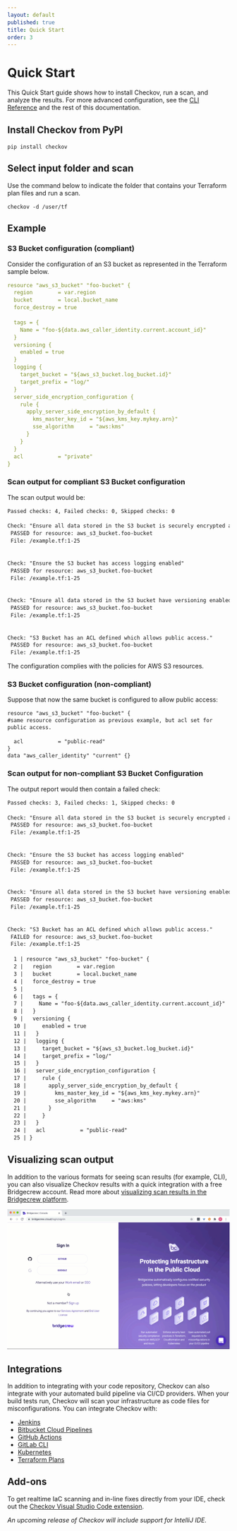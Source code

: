 ```yaml
---
layout: default
published: true
title: Quick Start
order: 3
---
```


# Quick Start

This Quick Start guide shows how to install Checkov, run a scan, and analyze the results.
For more advanced configuration, see the [CLI Reference](../Basics/CLI%20Command%20Reference.md) and the rest of this documentation.

## Install Checkov from PyPI

```text
pip install checkov
```

## Select input folder and scan

Use the command below to indicate the folder that contains your Terraform plan files and run a scan.

```text
checkov -d /user/tf
```

## Example

### S3 Bucket configuration (compliant)

Consider the configuration of an S3 bucket as represented in the Terraform sample below.

```yaml
resource "aws_s3_bucket" "foo-bucket" {
  region        = var.region
  bucket        = local.bucket_name
  force_destroy = true

  tags = {
    Name = "foo-${data.aws_caller_identity.current.account_id}"
  }
  versioning {
    enabled = true
  }
  logging {
    target_bucket = "${aws_s3_bucket.log_bucket.id}"
    target_prefix = "log/"
  }
  server_side_encryption_configuration {
    rule {
      apply_server_side_encryption_by_default {
        kms_master_key_id = "${aws_kms_key.mykey.arn}"
        sse_algorithm     = "aws:kms"
      }
    }
  }
  acl           = "private"
}
```

### Scan output for compliant S3 Bucket configuration

The scan output would be:

```xml
Passed checks: 4, Failed checks: 0, Skipped checks: 0

Check: "Ensure all data stored in the S3 bucket is securely encrypted at rest"
 PASSED for resource: aws_s3_bucket.foo-bucket
 File: /example.tf:1-25


Check: "Ensure the S3 bucket has access logging enabled"
 PASSED for resource: aws_s3_bucket.foo-bucket
 File: /example.tf:1-25


Check: "Ensure all data stored in the S3 bucket have versioning enabled"
 PASSED for resource: aws_s3_bucket.foo-bucket
 File: /example.tf:1-25


Check: "S3 Bucket has an ACL defined which allows public access."
 PASSED for resource: aws_s3_bucket.foo-bucket
 File: /example.tf:1-25
```

The configuration complies with the policies for AWS S3 resources.

### S3 Bucket configuration (non-compliant)

Suppose that now the same bucket is configured to allow public access:

```text
resource "aws_s3_bucket" "foo-bucket" {
#same resource configuration as previous example, but acl set for public access.
  
  acl           = "public-read"
}
data "aws_caller_identity" "current" {}
```

### Scan output for non-compliant S3 Bucket Configuration

The output report would then contain a failed check:

```xml
Passed checks: 3, Failed checks: 1, Skipped checks: 0

Check: "Ensure all data stored in the S3 bucket is securely encrypted at rest"
 PASSED for resource: aws_s3_bucket.foo-bucket
 File: /example.tf:1-25


Check: "Ensure the S3 bucket has access logging enabled"
 PASSED for resource: aws_s3_bucket.foo-bucket
 File: /example.tf:1-25


Check: "Ensure all data stored in the S3 bucket have versioning enabled"
 PASSED for resource: aws_s3_bucket.foo-bucket
 File: /example.tf:1-25


Check: "S3 Bucket has an ACL defined which allows public access."
 FAILED for resource: aws_s3_bucket.foo-bucket
 File: /example.tf:1-25

  1 | resource "aws_s3_bucket" "foo-bucket" {
  2 |   region        = var.region
  3 |   bucket        = local.bucket_name
  4 |   force_destroy = true
  5 |
  6 |   tags = {
  7 |     Name = "foo-${data.aws_caller_identity.current.account_id}"
  8 |   }
  9 |   versioning {
  10 |     enabled = true
  11 |   }
  12 |   logging {
  13 |     target_bucket = "${aws_s3_bucket.log_bucket.id}"
  14 |     target_prefix = "log/"
  15 |   }
  16 |   server_side_encryption_configuration {
  17 |     rule {
  18 |       apply_server_side_encryption_by_default {
  19 |         kms_master_key_id = "${aws_kms_key.mykey.arn}"
  20 |         sse_algorithm     = "aws:kms"
  21 |       }
  22 |     }
  23 |   }
  24 |   acl           = "public-read"
  25 | }
```

## Visualizing scan output

In addition to the various formats for seeing scan results (for example, CLI), you can also visualize Checkov results with a quick integration with a free Bridgecrew account. Read more about [visualizing scan results in the Bridgecrew platform](../Basics/Visualizing%20Checkov%20Output.md).

![Visualizing Scan Output with Bridgecrew](visualizing-scan-results.gif)

## Integrations

In addition to integrating with your code repository, Checkov can also integrate with your automated build pipeline via CI/CD providers. When your build tests run, Checkov will scan your infrastructure as code files for misconfigurations.
You can integrate Checkov with:

* [Jenkins](../Integrations/Jenkins.md)
* [Bitbucket Cloud Pipelines](../Integrations/Bitbucket%20Cloud%20Pipelines.md)
* [GitHub Actions](../Integrations/GitHub%20Actions.md)
* [GitLab CLI](../Integrations/GitLab%20CLI.md)
* [Kubernetes](../Integrations/Kubernetes.md)
* [Terraform Plans](../Integrations/Terraform%20Plans.md)

## Add-ons

To get realtime IaC scanning and in-line fixes directly from your IDE, check out the [Checkov Visual Studio Code extension](https://marketplace.visualstudio.com/items?itemName=Bridgecrew.checkov).

_An upcoming release of Checkov will include support for IntelliJ IDE._
